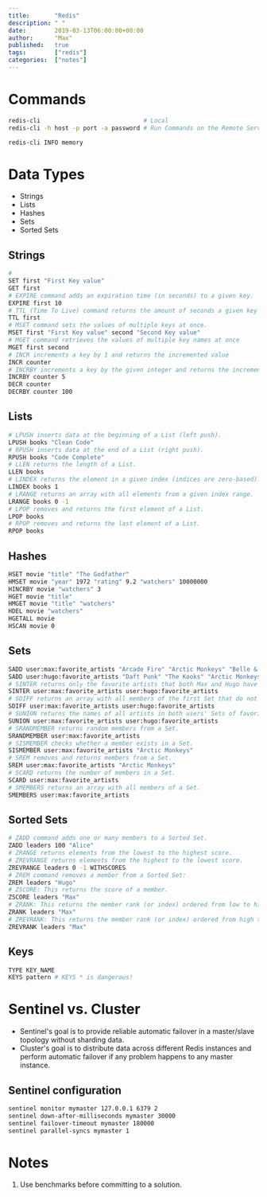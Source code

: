 ```yaml
---
title:       "Redis"
description: " "
date:        2019-03-13T06:00:00+00:00
author:      "Max"
published:   true
tags:        ["redis"]
categories:  ["notes"]
---
```


# Commands

```bash
redis-cli                             # Local
redis-cli -h host -p port -a password # Run Commands on the Remote Server

redis-cli INFO memory
```

# Data Types

- Strings
- Lists
- Hashes
- Sets
- Sorted Sets

## Strings

```bash
#
SET first "First Key value"
GET first
# EXPIRE command adds an expiration time (in seconds) to a given key.
EXPIRE first 10
# TTL (Time To Live) command returns the amount of seconds a given key has left to live.
TTL first
# MSET command sets the values of multiple keys at once.
MSET first "First Key value" second "Second Key value"
# MGET command retrieves the values of multiple key names at once
MGET first second
# INCR increments a key by 1 and returns the incremented value
INCR counter
# INCRBY increments a key by the given integer and returns the incremented value
INCRBY counter 5
DECR counter
DECRBY counter 100
```

## Lists

```bash
# LPUSH inserts data at the beginning of a List (left push).
LPUSH books "Clean Code"
# RPUSH inserts data at the end of a List (right push).
RPUSH books "Code Complete"
# LLEN returns the length of a List.
LLEN books
# LINDEX returns the element in a given index (indices are zero-based).
LINDEX books 1
# LRANGE returns an array with all elements from a given index range.
LRANGE books 0 -1
# LPOP removes and returns the first element of a List.
LPOP books
# RPOP removes and returns the last element of a List.
RPOP books
```

## Hashes

```bash
HSET movie "title" "The Godfather"
HMSET movie "year" 1972 "rating" 9.2 "watchers" 10000000
HINCRBY movie "watchers" 3
HGET movie "title"
HMGET movie "title" "watchers"
HDEL movie "watchers"
HGETALL movie
HSCAN movie 0
```

## Sets

```bash
SADD user:max:favorite_artists "Arcade Fire" "Arctic Monkeys" "Belle & Sebastian" "Lenine"
SADD user:hugo:favorite_artists "Daft Punk" "The Kooks" "Arctic Monkeys"
# SINTER returns only the favorite artists that both Max and Hugo have on their lists.
SINTER user:max:favorite_artists user:hugo:favorite_artists
# SDIFF returns an array with all members of the first Set that do not exist in the Sets that follow it.
SDIFF user:max:favorite_artists user:hugo:favorite_artists
# SUNION returns the names of all artists in both users' Sets of favorite artists.
SUNION user:max:favorite_artists user:hugo:favorite_artists
# SRANDMEMBER returns random members from a Set.
SRANDMEMBER user:max:favorite_artists
# SISMEMBER checks whether a member exists in a Set.
SISMEMBER user:max:favorite_artists "Arctic Monkeys"
# SREM removes and returns members from a Set.
SREM user:max:favorite_artists "Arctic Monkeys"
# SCARD returns the number of members in a Set.
SCARD user:max:favorite_artists
# SMEMBERS returns an array with all members of a Set.
SMEMBERS user:max:favorite_artists
```

## Sorted Sets

```bash
# ZADD command adds one or many members to a Sorted Set.
ZADD leaders 100 "Alice"
# ZRANGE returns elements from the lowest to the highest score.
# ZREVRANGE returns elements from the highest to the lowest score.
ZREVRANGE leaders 0 -1 WITHSCORES
# ZREM command removes a member from a Sorted Set:
ZREM leaders "Hugo"
# ZSCORE: This returns the score of a member.
ZSCORE leaders "Max"
# ZRANK: This returns the member rank (or index) ordered from low to high.
ZRANK leaders "Max"
# ZREVRANK: This returns the member rank (or index) ordered from high to low.
ZREVRANK leaders "Max"
```
## Keys

```bash
TYPE KEY_NAME
KEYS pattern # KEYS * is dangerous!
```

# Sentinel vs. Cluster

- Sentinel's goal is to provide reliable automatic failover in a master/slave topology without sharding data.
- Cluster's goal is to distribute data across different Redis instances and perform automatic failover if any problem happens to any master instance.

## Sentinel configuration

```bash
sentinel monitor mymaster 127.0.0.1 6379 2
sentinel down-after-milliseconds mymaster 30000
sentinel failover-timeout mymaster 180000
sentinel parallel-syncs mymaster 1
```

# Notes

1. Use benchmarks before committing to a solution.
